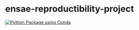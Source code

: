 # ensae-reproductibility-project

[![Python Package using Conda](https://github.com/linogaliana/ensae-reproductibilite-projet-1/actions/workflows/python-package-conda.yml/badge.svg)](https://github.com/linogaliana/ensae-reproductibilite-projet-1/actions/workflows/python-package-conda.yml)
